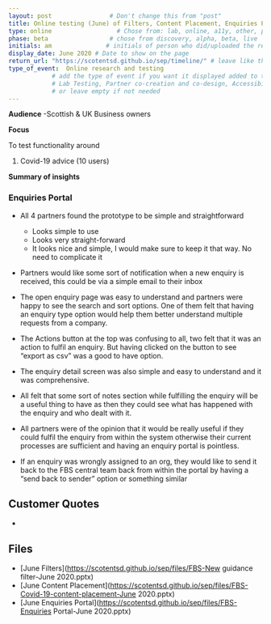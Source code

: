 ```yaml
---
layout: post                # Don't change this from "post"
title: Online testing (June) of Filters, Content Placement, Enquiries Portal  # Title to show on the page
type: online                  # Chose from: lab, online, a11y, other, partner
phase: beta                 # chose from discovery, alpha, beta, live
initials: am               # initials of person who did/uploaded the research
display_date: June 2020 # Date to show on the page
return_url: "https://scotentsd.github.io/sep/timeline/" # leave like this         
type_of_event:  Online research and testing            
            # add the type of event if you want it displayed added to the heading when the post if clicked on
            # Lab Testing, Partner co-creation and co-design, Accessibility, Online research and testing, Events, F2F and testing
            # or leave empty if not needed
---
```


**Audience**
-Scottish & UK Business owners  

**Focus**

To test functionality around
1. Covid-19 advice (10 users)

**Summary of insights**

### Enquiries Portal
- All 4 partners found the prototype to be simple and straightforward
  - Looks simple to use
  - Looks very straight-forward
  - It looks nice and simple, I would make sure to keep it that way. No need to complicate it

- Partners would like some sort of notification when a new enquiry is received, this could be via a simple email to their inbox

- The open enquiry page was easy to understand and partners were happy to see the search and sort options. One of them felt that having an enquiry type option would help them better understand multiple requests from a company.

- The Actions button at the top was confusing to all, two felt that it was an action to fulfil an enquiry. But having clicked on the button to see “export as csv” was a good to have option.

- The enquiry detail screen was also simple and easy to understand and it was comprehensive.

- All felt that some sort of notes section while fulfilling the enquiry will be a useful thing to have as then they could see what has happened with the enquiry and who dealt with it.

- All partners were of the opinion that it would be really useful if they could fulfil the enquiry from within the system otherwise their current processes are sufficient and having an enquiry portal is pointless.

- If an enquiry was wrongly assigned to an org, they would like to send it back to the FBS central team back from within the portal by having a “send back to sender” option or something similar

## Customer Quotes
-


## Files
- [June Filters](https://scotentsd.github.io/sep/files/FBS-New guidance filter-June 2020.pptx)
- [June Content Placement](https://scotentsd.github.io/sep/files/FBS-Covid-19-content-placement-June 2020.pptx)
- [June Enquiries Portal](https://scotentsd.github.io/sep/files/FBS-Enquiries Portal-June 2020.pptx)
